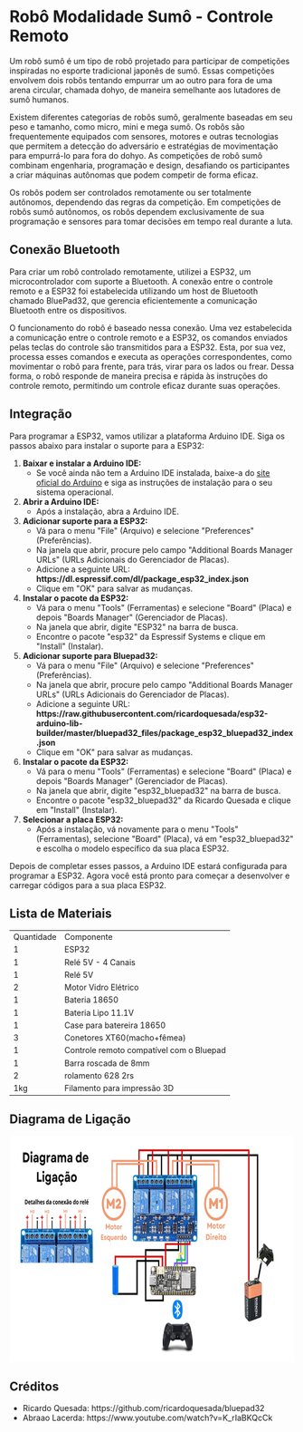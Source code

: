 <h1>Robô Modalidade Sumô - Controle Remoto</h1>
<p>
  Um robô sumô é um tipo de robô projetado para participar de competições inspiradas no esporte tradicional japonês de sumô. Essas competições envolvem dois robôs tentando empurrar um ao outro para fora de uma arena circular, chamada dohyo, de maneira semelhante aos lutadores de sumô humanos.
</p>
<p>
  Existem diferentes categorias de robôs sumô, geralmente baseadas em seu peso e tamanho, como micro, mini e mega sumô. Os robôs são frequentemente equipados com sensores, motores e outras tecnologias que permitem a detecção do adversário e estratégias de movimentação para empurrá-lo para fora do dohyo. As competições de robô sumô combinam engenharia, programação e design, desafiando os participantes a criar máquinas autônomas que podem competir de forma eficaz.
</p>
<p>
  Os robôs podem ser controlados remotamente ou ser totalmente autônomos, dependendo das regras da competição. Em competições de robôs sumô autônomos, os robôs dependem exclusivamente de sua programação e sensores para tomar decisões em tempo real durante a luta.
</p>

<h2>Conexão Bluetooth</h2>
<p>
  Para criar um robô controlado remotamente, utilizei a ESP32, um microcontrolador com suporte a Bluetooth. A conexão entre o controle remoto e a ESP32 foi estabelecida utilizando um host de Bluetooth chamado BluePad32, que gerencia eficientemente a comunicação Bluetooth entre os dispositivos.
</p>
<p>
  O funcionamento do robô é baseado nessa conexão. Uma vez estabelecida a comunicação entre o controle remoto e a ESP32, os comandos enviados pelas teclas do controle são transmitidos para a ESP32. Esta, por sua vez, processa esses comandos e executa as operações correspondentes, como movimentar o robô para frente, para trás, virar para os lados ou frear. Dessa forma, o robô responde de maneira precisa e rápida às instruções do controle remoto, permitindo um controle eficaz durante suas operações.
</p>

<h2>Integração</h2>
<p>
  Para programar a ESP32, vamos utilizar a plataforma Arduino IDE. Siga os passos abaixo para instalar o suporte para a ESP32:
  <ol>
    <li>
      <strong>Baixar e instalar a Arduino IDE:</strong>
      <ul>
        <li>
          Se você ainda não tem a Arduino IDE instalada, baixe-a do <a href="https://www.arduino.cc/en/software">site oficial do Arduino</a> e siga as instruções de instalação para o seu sistema operacional.
        </li>
      </ul>
    </li>
    <li>
      <strong>Abrir a Arduino IDE:</strong>
      <ul>
        <li>Após a instalação, abra a Arduino IDE.</li>
      </ul>
    </li>
    <li>
      <strong>Adicionar suporte para a ESP32:</strong>
      <ul>
        <li>Vá para o menu "File" (Arquivo) e selecione "Preferences" (Preferências).</li>
        <li>Na janela que abrir, procure pelo campo "Additional Boards Manager URLs" (URLs Adicionais do Gerenciador de Placas).</li>
        <li>Adicione a seguinte URL: <strong>https://dl.espressif.com/dl/package_esp32_index.json</strong></li>
        <li>Clique em "OK" para salvar as mudanças.</li>
      </ul>
    </li>
    <li>
      <strong>Instalar o pacote da ESP32:</strong>
      <ul>
        <li>Vá para o menu "Tools" (Ferramentas) e selecione "Board" (Placa) e depois "Boards Manager" (Gerenciador de Placas).</li>
        <li>Na janela que abrir, digite "ESP32" na barra de busca.</li>
        <li>Encontre o pacote "esp32" da Espressif Systems e clique em "Install" (Instalar).</li>
      </ul>
    </li>
    <li>
      <strong>Adicionar suporte para Bluepad32:</strong>
      <ul>
        <li>Vá para o menu "File" (Arquivo) e selecione "Preferences" (Preferências).</li>
        <li>Na janela que abrir, procure pelo campo "Additional Boards Manager URLs" (URLs Adicionais do Gerenciador de Placas).</li>
        <li>Adicione a seguinte URL: <strong>https://raw.githubusercontent.com/ricardoquesada/esp32-arduino-lib-builder/master/bluepad32_files/package_esp32_bluepad32_index.json</strong></li>
        <li>Clique em "OK" para salvar as mudanças.</li>
      </ul>
    </li>
    <li>
      <strong>Instalar o pacote da ESP32:</strong>
      <ul>
        <li>Vá para o menu "Tools" (Ferramentas) e selecione "Board" (Placa) e depois "Boards Manager" (Gerenciador de Placas).</li>
        <li>Na janela que abrir, digite "esp32_bluepad32" na barra de busca.</li>
        <li>Encontre o pacote "esp32_bluepad32" da Ricardo Quesada e clique em "Install" (Instalar).</li>
      </ul>
    </li>
    <li>
      <strong>Selecionar a placa ESP32:</strong>
      <ul>
        <li>Após a instalação, vá novamente para o menu "Tools" (Ferramentas), selecione "Board" (Placa), vá em "esp32_bluepad32" e escolha o modelo específico da sua placa ESP32.</li>
      </ul>
    </li>
  </ol>
</p>
<p>
  Depois de completar esses passos, a Arduino IDE estará configurada para programar a ESP32. Agora você está pronto para começar a desenvolver e carregar códigos para a sua placa ESP32.
</p>

<h2>Lista de Materiais</h2>
<table>
  <tr>
    <td>Quantidade</td>
    <td>Componente</td>
  </tr>
  <tr>
    <td>1</td>
    <td>ESP32</td>
  </tr>
  <tr>
    <td>1</td>
    <td>Relé 5V - 4 Canais</td>
  </tr>
  <tr>
    <td>1</td>
    <td>Relé 5V</td>
  </tr>
  <tr>
    <td>2</td>
    <td>Motor Vidro Elétrico</td>
  </tr>
  <tr>
    <td>1</td>
    <td>Bateria 18650</td>
  </tr>
  <tr>
    <td>1</td>
    <td>Bateria Lipo 11.1V</td>
  </tr>
  <tr>
    <td>1</td>
    <td>Case para batereira 18650</td>
  </tr>
  <tr>
    <td>3</td>
    <td>Conetores XT60(macho+fêmea)</td>
  </tr>
  <tr>
    <td>1</td>
    <td>Controle remoto compatível com o Bluepad</td>
  </tr>
  <tr>
    <td>1</td>
    <td>Barra roscada de 8mm</td>
  </tr>
  <tr>
    <td>2</td>
    <td>rolamento 628 2rs</td>
  </tr>
  <tr>
    <td>1kg</td>
    <td>Filamento para impressão 3D</td>
  </tr>
</table>

<h2>Diagrama de Ligação</h2>
<img src="https://github.com/pedro4896/RoboSumo/blob/main/Diagrama_conexao.jpg" height="400px" align="center">

<h2>Créditos</h2>
<ul>
  <li>Ricardo Quesada: https://github.com/ricardoquesada/bluepad32</li>
  <li>Abraao Lacerda: https://www.youtube.com/watch?v=K_rIaBKQcCk</li>
</ul>
